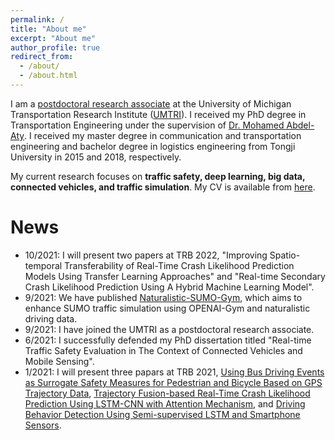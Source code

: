 ```yaml
---
permalink: /
title: "About me"
excerpt: "About me"
author_profile: true
redirect_from: 
  - /about/
  - /about.html
---
```


I am a [postdoctoral research associate](https://umtri.umich.edu/people/pei-li/) at the University of Michigan Transportation Research Institute ([UMTRI](https://umtri.umich.edu)). I received my PhD degree in Transportation Engineering under the supervision of [Dr. Mohamed Abdel-Aty](https://www.cece.ucf.edu/aty/). I received my master degree in communication and transportation engineering and bachelor degree in logistics engineering from Tongji University in 2015 and 2018, respectively. 

My current research focuses on **traffic safety, deep learning, big data, connected vehicles, and traffic simulation**. My CV is available from [here](https://peili-sandman.github.io/files/cv_pei.pdf).

News
===

- 10/2021: I will present two papers at TRB 2022, "Improving Spatio-temporal Transferability of Real-Time Crash Likelihood Prediction Models Using Transfer Learning Approaches" and "Real-time Secondary Crash Likelihood Prediction Using A Hybrid Machine Learning Model".
- 9/2021: We have published [Naturalistic-SUMO-Gym](https://github.com/arpan-kusari/Naturalistic-SUMO-Gym), which aims to enhance SUMO traffic simulation using OPENAI-Gym and naturalistic driving data.
- 9/2021: I have joined the UMTRI as a postdoctoral research associate.
- 6/2021: I successfully defended my PhD dissertation titled "Real-time Traffic Safety Evaluation in The Context of Connected Vehicles and Mobile Sensing".
- 1/2021: I will present three papars at TRB 2021, [Using Bus Driving Events as Surrogate Safety Measures for Pedestrian and Bicycle Based on GPS Trajectory Data](https://ww6.aievolution.com/trbam2021/index.cfm?do=ev.viewEv&ev=4308), [Trajectory Fusion-based Real-Time Crash Likelihood Prediction Using LSTM-CNN with Attention Mechanism](https://ww6.aievolution.com/trbam2021/index.cfm?do=ev.viewEv&ev=4312), and [Driving Behavior Detection Using Semi-supervised LSTM and Smartphone Sensors](https://ww6.aievolution.com/trbam2021/index.cfm?do=ev.viewEv&ev=2308).
